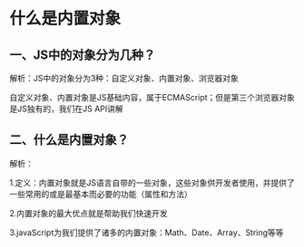 # 什么是内置对象

## 一、JS中的对象分为几种？

解析：JS中的对象分为3种：自定义对象、内置对象、浏览器对象

自定义对象、内置对象是JS基础内容，属于ECMAScript；但是第三个浏览器对象是JS独有的，我们在JS API讲解

## 二、什么是内置对象？

解析：

1.定义：内置对象就是JS语言自带的一些对象，这些对象供开发者使用，并提供了一些常用的或是最基本而必要的功能（属性和方法）

2.内置对象的最大优点就是帮助我们快速开发

3.javaScript为我们提供了诸多的内置对象：Math、Date、Array、String等等